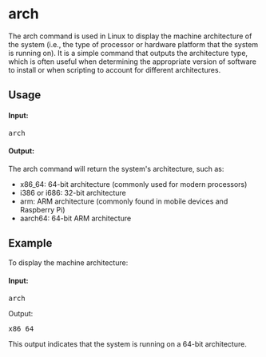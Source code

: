 # arch

The arch command is used in Linux to display the machine architecture of the system (i.e., the type of processor or hardware platform that the system is running on). It is a simple command that outputs the architecture type, which is often useful when determining the appropriate version of software to install or when scripting to account for different architectures.

## Usage

#### Input:
<pre>
arch
</pre>

#### Output:

The arch command will return the system's architecture, such as:

+ x86_64: 64-bit architecture (commonly used for modern processors)
+ i386 or i686: 32-bit architecture
+ arm: ARM architecture (commonly found in mobile devices and Raspberry Pi)
+ aarch64: 64-bit ARM architecture

## Example
To display the machine architecture:
#### Input:
<pre>
arch
</pre>

Output:
<pre>
x86_64
</pre>

This output indicates that the system is running on a 64-bit architecture.